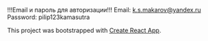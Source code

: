 !!!Email и пароль для авторизации!!!
Email: k.s.makarov@yandex.ru
Password: pilip123kamasutra

This project was bootstrapped with [Create React App](https://github.com/facebook/create-react-app).
